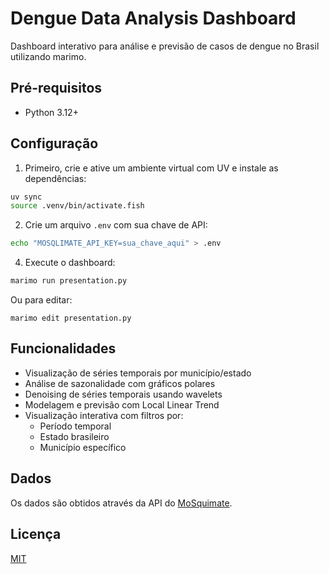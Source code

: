 # Dengue Data Analysis Dashboard

Dashboard interativo para análise e previsão de casos de dengue no Brasil utilizando marimo.

## Pré-requisitos

- Python 3.12+


## Configuração

1. Primeiro, crie e ative um ambiente virtual com UV e instale as dependências:

```bash
uv sync
source .venv/bin/activate.fish
```


2. Crie um arquivo `.env` com sua chave de API:

```bash
echo "MOSQLIMATE_API_KEY=sua_chave_aqui" > .env
```

4. Execute o dashboard:

```bash
marimo run presentation.py
```

Ou para editar:

```
marimo edit presentation.py
```

## Funcionalidades

- Visualização de séries temporais por município/estado
- Análise de sazonalidade com gráficos polares
- Denoising de séries temporais usando wavelets
- Modelagem e previsão com Local Linear Trend
- Visualização interativa com filtros por:
  - Período temporal
  - Estado brasileiro
  - Município específico

## Dados

Os dados são obtidos através da API do [MoSquimate](https://api.mosqlimate.org/).


## Licença

[MIT](LICENSE)
